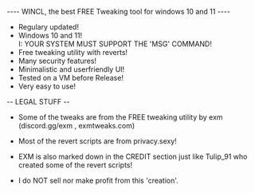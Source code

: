 ---- WINCL, the best FREE Tweaking tool for windows 10 and 11 ----   

* Regulary updated!   
* Windows 10 and 11!   
I: YOUR SYSTEM MUST SUPPORT THE 'MSG' COMMAND!   
* Free tweaking utility with reverts!   
* Many security features!   
* Minimalistic and userfriendly UI!   
* Tested on a VM before Release!   
* Very easy to use!   

-- LEGAL STUFF --   
* Some of the tweaks are from the FREE tweaking utility by exm (discord.gg/exm , exmtweaks.com)
* Most of the revert scripts are from privacy.sexy!   
* EXM is also marked down in the CREDIT section just like Tulip_91 who created some of the revert scripts!

* I do NOT sell nor make profit from this 'creation'.   
